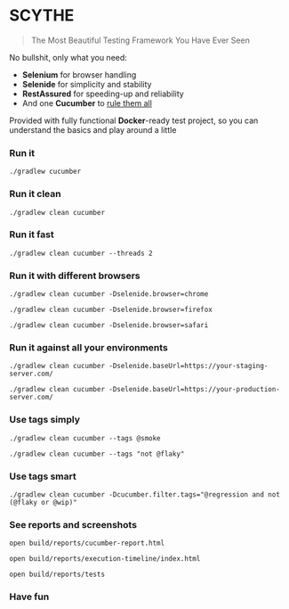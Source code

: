 # SCYTHE

> The Most Beautiful Testing Framework You Have Ever Seen

No bullshit, only what you need:
- **Selenium** for browser handling
- **Selenide** for simplicity and stability
- **RestAssured** for speeding-up and reliability
- And one **Cucumber** to [rule them all](https://github.com/tsundberg/gradle-cucumber-runner)

Provided with fully functional **Docker**-ready test project, so you can understand the basics and play around a little


### Run it

    ./gradlew cucumber


### Run it clean

    ./gradlew clean cucumber


### Run it fast

    ./gradlew clean cucumber --threads 2


### Run it with different browsers

    ./gradlew clean cucumber -Dselenide.browser=chrome

    ./gradlew clean cucumber -Dselenide.browser=firefox

    ./gradlew clean cucumber -Dselenide.browser=safari


### Run it against all your environments

    ./gradlew clean cucumber -Dselenide.baseUrl=https://your-staging-server.com/

    ./gradlew clean cucumber -Dselenide.baseUrl=https://your-production-server.com/


### Use tags simply

    ./gradlew clean cucumber --tags @smoke

    ./gradlew clean cucumber --tags "not @flaky"


### Use tags smart

    ./gradlew clean cucumber -Dcucumber.filter.tags="@regression and not (@flaky or @wip)"


### See reports and screenshots

    open build/reports/cucumber-report.html

    open build/reports/execution-timeline/index.html

    open build/reports/tests


### Have fun


